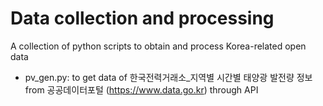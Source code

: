 # Data collection and processing 

A collection of python scripts to obtain and process Korea-related open data

- pv_gen.py: to get data of 한국전력거래소_지역별 시간별 태양광 발전량 정보 from 공공데이터포털 (https://www.data.go.kr) through API

